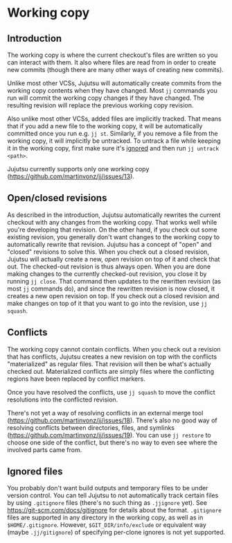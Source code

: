 # Working copy


## Introduction

The working copy is where the current checkout's files are written so you can
interact with them. It also where files are read from in order to create new
commits (though there are many other ways of creating new commits).

Unlike most other VCSs, Jujutsu will automatically create commits from the
working copy contents when they have changed. Most `jj` commands you run will
commit the working copy changes if they have changed. The resulting revision
will replace the previous working copy revision.

Also unlike most other VCSs, added files are implicitly tracked. That means that
if you add a new file to the working copy, it will be automatically committed
once you run e.g. `jj st`. Similarly, if you remove a file from the working
copy, it will implicitly be untracked. To untrack a file while keeping it in
the working copy, first make sure it's [ignored](#ignored-files) and then run
`jj untrack <path>`.

Jujutsu currently supports only one working copy
(https://github.com/martinvonz/jj/issues/13).


## Open/closed revisions

As described in the introduction, Jujutsu automatically rewrites the current
checkout with any changes from the working copy. That works well while you're
developing that revision. On the other hand, if you check out some existing
revision, you generally don't want changes to the working copy to automatically
rewrite that revision. Jujutsu has a concept of "open" and "closed" revisions to
solve this. When you check out a closed revision, Jujutsu will actually create a
new, *open* revision on top of it and check that out. The checked-out revision
is thus always open. When you are done making changes to the currently
checked-out revision, you close it by running `jj close`. That command then
updates to the rewritten revision (as most `jj` commands do), and since the
rewritten revision is now closed, it creates a new open revision on top. If you
check out a closed revision and make changes on top of it that you want to go
into the revision, use `jj squash`.


## Conflicts

The working copy cannot contain conflicts. When you check out a revision that
has conflicts, Jujutsu creates a new revision on top with the conflicts
"materialized" as regular files. That revision will then be what's actually
checked out. Materialized conflicts are simply files where the conflicting
regions have been replaced by conflict markers.

Once you have resolved the conflicts, use `jj squash` to move the conflict
resolutions into the conflicted revision.

There's not yet a way of resolving conflicts in an external merge tool
(https://github.com/martinvonz/jj/issues/18). There's also no good way of
resolving conflicts between directories, files, and symlinks
(https://github.com/martinvonz/jj/issues/19). You can use `jj restore` to
choose one side of the conflict, but there's no way to even see where the
involved parts came from.


## Ignored files

You probably don't want build outputs and temporary files to be under version
control. You can tell Jujutsu to not automatically track certain files by using
`.gitignore` files (there's no such thing as `.jjignore` yet).
See https://git-scm.com/docs/gitignore for details about the format.
`.gitignore` files are supported in any directory in the working copy, as well
as in `$HOME/.gitignore`. However, `$GIT_DIR/info/exclude` or equivalent way
(maybe `.jj/gitignore`) of specifying per-clone ignores is not yet supported.
